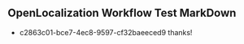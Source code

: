 ## OpenLocalization Workflow Test MarkDown

* c2863c01-bce7-4ec8-9597-cf32baeeced9 
thanks!



<!--HONumber=Feb16_HO3-->
